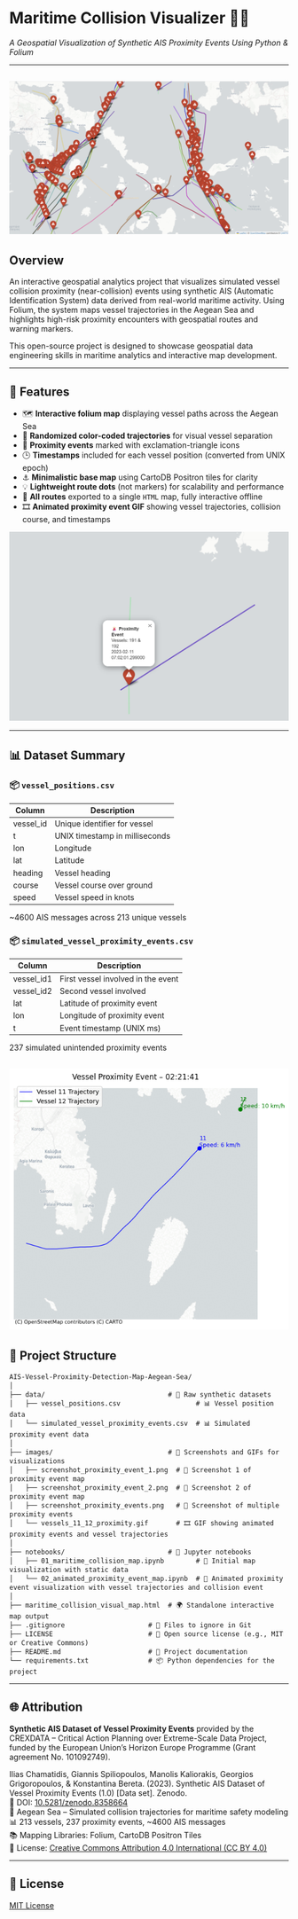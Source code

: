 # Maritime Collision Visualizer 🌊🚢  
*A Geospatial Visualization of Synthetic AIS Proximity Events Using Python & Folium*

---
![Maritime Collision Visualizer](images/screenshot_proximity_events.png)
---

## Overview

An interactive geospatial analytics project that visualizes simulated vessel collision proximity (near-collision) events using synthetic AIS (Automatic Identification System) data derived from real-world maritime activity. Using Folium, the system maps vessel trajectories in the Aegean Sea and highlights high-risk proximity encounters with geospatial routes and warning markers.

This open-source project is designed to showcase geospatial data engineering skills in maritime analytics and interactive map development.

---

## 📌 Features

- 🗺️ **Interactive folium map** displaying vessel paths across the Aegean Sea
- 🎨 **Randomized color-coded trajectories** for visual vessel separation
- 🔴 **Proximity events** marked with exclamation-triangle icons
- 🕒 **Timestamps** included for each vessel position (converted from UNIX epoch)
- ⚓ **Minimalistic base map** using CartoDB Positron tiles for clarity
- 💡 **Lightweight route dots** (not markers) for scalability and performance
- 📁 **All routes** exported to a single `HTML` map, fully interactive offline
- 🎞️ **Animated proximity event GIF** showing vessel trajectories, collision course, and timestamps

![Maritime Collision Visualizer](images/screenshot_proximity_event_1.png)

---

## 📊 Dataset Summary

### 📦 `vessel_positions.csv`

| Column     | Description                          |
|------------|--------------------------------------|
| vessel_id  | Unique identifier for vessel         |
| t          | UNIX timestamp in milliseconds       |
| lon        | Longitude                            |
| lat        | Latitude                             |
| heading    | Vessel heading                       |
| course     | Vessel course over ground            |
| speed      | Vessel speed in knots                |

~4600 AIS messages across 213 unique vessels

### 📦 `simulated_vessel_proximity_events.csv`

| Column       | Description                          |
|--------------|--------------------------------------|
| vessel_id1   | First vessel involved in the event   |
| vessel_id2   | Second vessel involved               |
| lat          | Latitude of proximity event          |
| lon          | Longitude of proximity event         |
| t            | Event timestamp (UNIX ms)            |

237 simulated unintended proximity events

![Maritime Collision Visualizer](images/vessels_11_12_proximity.gif)
---

## 📁 Project Structure

```plaintext
AIS-Vessel-Proximity-Detection-Map-Aegean-Sea/
│
├── data/                               # 📁 Raw synthetic datasets
│   ├── vessel_positions.csv                   # 📊 Vessel position data
│   └── simulated_vessel_proximity_events.csv  # 📊 Simulated proximity event data
│
├── images/                             # 📁 Screenshots and GIFs for visualizations
│   ├── screenshot_proximity_event_1.png  # 📸 Screenshot 1 of proximity event map
│   ├── screenshot_proximity_event_2.png  # 📸 Screenshot 2 of proximity event map
│   ├── screenshot_proximity_events.png   # 📸 Screenshot of multiple proximity events
│   └── vessels_11_12_proximity.gif       # 🎞️ GIF showing animated proximity events and vessel trajectories
│
├── notebooks/                          # 📁 Jupyter notebooks
│   ├── 01_maritime_collision_map.ipynb        # 📓 Initial map visualization with static data
│   └── 02_animated_proximity_event_map.ipynb  # 📓 Animated proximity event visualization with vessel trajectories and collision event
│
├── maritime_collision_visual_map.html  # 🌍 Standalone interactive map output
├── .gitignore                     # 🙈 Files to ignore in Git
├── LICENSE                        # 📄 Open source license (e.g., MIT or Creative Commons)
├── README.md                      # 📘 Project documentation
└── requirements.txt               # 📦 Python dependencies for the project

```

---

## 🌐 Attribution

**Synthetic AIS Dataset of Vessel Proximity Events** provided by the CREXDATA – Critical Action Planning over Extreme-Scale Data Project, funded by the European Union’s Horizon Europe Programme (Grant agreement No. 101092749). 

Ilias Chamatidis, Giannis Spiliopoulos, Manolis Kaliorakis, Georgios Grigoropoulos, & Konstantina Bereta. (2023). Synthetic AIS Dataset of Vessel Proximity Events (1.0) [Data set]. Zenodo.  
🔗 DOI: [10.5281/zenodo.8358664](http://dx.doi.org/10.5281/zenodo.8358664)  
📍 Aegean Sea – Simulated collision trajectories for maritime safety modeling  
📊 213 vessels, 237 proximity events, ~4600 AIS messages  
📚 Mapping Libraries: Folium, CartoDB Positron Tiles  
📜 License: [Creative Commons Attribution 4.0 International (CC BY 4.0)](https://creativecommons.org/licenses/by/4.0/legalcode)

---

## 📜 License

[MIT License](LICENSE)

